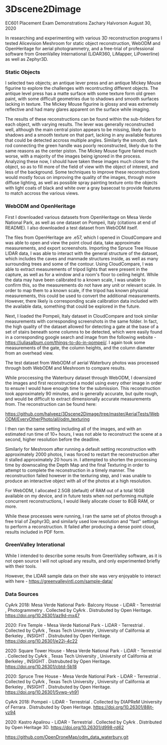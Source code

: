 # 3Dscene2Dimage
EC601 Placement Exam Demonstrations
Zachary Halvorson
August 30, 2020

In researching and experimenting with various 3D reconstruction programs I tested Alicevision Meshroom for static object reconstruction, WebODM and OpenHeritage for aerial photogrammetry, and a free-trial of professional software from GreenValley International (LiDAR360, LiMapper, LiPowerline) as well as Zephyr3D.

### Static Objects

I selected two objects; an antique lever press and an antique Mickey Mouse figurine to explore the challenges with recontructing different objects. The antique level press has a matte surface with some texture form old green paint, with some difficult geometries due to shadows and smooth surfaces lacking in texture. The Mickey Mouse figurine is glossy and was extremely reflective and had many glares apparent on the surface while imaging.

The results of these reconstructions can be found within the sub-folders for each object, with varying results. The lever was generally reconstructed well, although the main central piston appears to be missing, likely due to shadows and a smooth texture on that part, lacking in any available features that could be detected accross multiple angles. Similarly the smooth, dark rod connecting the green handle was poorly reconstructed, likely due to the same reasons as the center piston. The Mickey Mouse figure faired much worse, with a majority of the images being ignored in the process. Analyzing these now, I should have taken these images much closer to the object, so as to fill more of the field of view with the object of interest, and less of the background. Some techniques to improve these reconstructions would mostly focus on improving the quality of the images, through more diffuse lighting, as well as possible spray painting texture onto the objects with light coats of black and white over a gray basecoat to provide features to match accross the various views.

### WebODM and OpenHeritage

First I downloaded various datasets from OpenHeritage on Mesa Verde National Park, as well as one dataset on Pompeii, Italy (citations at end of README). I also downloaded a test dataset from WebODM itself. 

The files from OpenHeritage are .e57, which I opened in CloudCompare and was able to open and view the point cloud data, take approximate measurements, and export screenshots. Importing the Spruce Tree House LIDAR data, I was able to interact with the general structure of the dataset, which includes the caves and manmade structures inside, as well as many surrounding trees and some of the contour. Using CloudCompare, I was able to extract measurements of tripod lights that were present in the capture, as well as for a window and a room's floor to ceiling height. While the data may have been calibrated to a known scale, I was unable to confirm this, so the measurements do not have any unit or relevant scale. In order to map them to a known scale, if the tripod has known physicial measurements, this could be used to convert the additional measurements. However, there likely is corresponding scale calibration data included with the available data, something that could be explored in the future. 

Next, I loaded the Pompeii, Italy dataset in CloudCompare and took similar measurements with corresponding screenshots in the same folder. In fact, the high quality of the dataset allowed for detecting a gate at the base of a set of stairs beneath some columns to be detected, which were easily found in a corresponding google search and image from the following website - https://juliasalbum.com/things-to-do-in-pompeii/. I again took some measurements of the gate, the column heights, and the column diameter from an overhead view.

The test dataset from WebODM of aerial Waterbury photos was processed through both WebODM and Meshroom to compare results.

While proccessing the Waterbury dataset through WebODM, I downsized the images and first reconstructed a model using every other image in order to ensure I would have enough time for the submission. This reconstruction took approximately 90 minutes, and is generally accurate, but quite rough, and would be difficult to extract dimensionally accurate measurements from. The reconstruction can be found here: 

https://github.com/halveez/3Dscene2Dimage/tree/master/AerialTests/WebODM/EveryOtherPhoto/all/odm_texturing

I then ran the same setting including all of the images, and with an estimated run time of 10+ hours, I was not able to reconstruct the scene at a second, higher resolution before the deadline.

Similarly for Meshroom after running a default setting reconstruction with approximately 2000 photos, I was forced to restart the reconstruction after it stalled approximately 20 hours in. I attempted to shorten the processing time by downscaling the Depth Map and the final Texturing in order to attempt to complete the reconstruction in a timely manner. The reconstruction failed however in the texturing step, and I was unable to produce an interactive object with all of the photos at a high resolution.

For WebODM, I allocated 2.5GB (default) of RAM out of a total 16GB available on my device, and in future tests when not performing multiple concurrent reconstructions, I would likely allocate closer to 8GB RAM, or more.

While these processes were running, I ran the same set of photos through a free trial of Zephyr3D, and similarly used low resolution and "fast" settings to perform a reconstruction. It failed after producing a dense point cloud, results included in PDF form.

### GreenValley Interational

While I intended to describe some results from GreenValley software, as it is not open source I will not upload any results, and only experimented briefly with their tools.

However, the LIDAR sample data on their site was very enjoyable to interact with here - https://greenvalleyintl.com/sample-data/

### Data Sources

CyArk 2018: Mesa Verde National Park- Balcony House - LiDAR - Terrestrial , Photogrammetry . Collected by CyArk . Distrubuted by Open Heritage. https://doi.org/10.26301/az9d-mx47

2020: Fire Temple - Mesa Verde National Park - LiDAR - Terrestrial . Collected by CyArk , Texas Tech University , University of California at Berkeley , INSIGHT . Distrubuted by Open Heritage. https://doi.org/10.26301/e22j-4c22

2020: Square Tower House - Mesa Verde National Park - LiDAR - Terrestrial . Collected by CyArk , Texas Tech University , University of California at Berkeley , INSIGHT . Distrubuted by Open Heritage. https://doi.org/10.26301/cbtd-5b18

2020: Spruce Tree House - Mesa Verde National Park - LiDAR - Terrestrial . Collected by CyArk , Texas Tech University , University of California at Berkeley , INSIGHT . Distrubuted by Open Heritage. https://doi.org/10.26301/5vwp-yh91

CyArk 2018: Pompeii - LiDAR - Terrestrial . Collected by DIAPReM University of Ferrara . Distrubuted by Open Heritage. https://doi.org/10.26301/88jt-yz94

2020: Kastro Apalirou - LiDAR - Terrestrial . Collected by CyArk . Distributed by Open Heritage 3D. https://doi.org/10.26301/d998-rd62

https://github.com/OpenDroneMap/odm_data_waterbury.git
